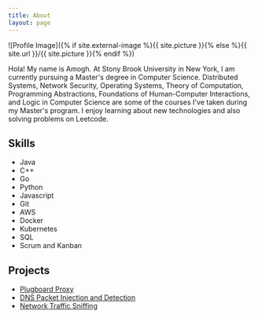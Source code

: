 ```yaml
---
title: About
layout: page
---
```

![Profile Image]({% if site.external-image %}{{ site.picture }}{% else %}{{ site.url }}/{{ site.picture }}{% endif %})

<p>Hola! My name is Amogh. At Stony Brook University in New York, I am currently pursuing a Master's degree in Computer Science. Distributed Systems, Network Security, Operating Systems, Theory of Computation, Programming Abstractions, Foundations of Human-Computer Interactions, and Logic in Computer Science are some of the courses I've taken during my Master's program. I enjoy learning about new technologies and also solving problems on Leetcode.</p>

<h2>Skills</h2>

<ul class="skill-list">
	<li>Java</li>
	<li>C++</li>
	<li>Go</li>
	<li>Python</li>
	<li>Javascript</li>
	<li>Git</li>
	<li>AWS</li>
	<li>Docker</li>
	<li>Kubernetes</li>
	<li>SQL</li>
	<li>Scrum and Kanban</li>
</ul>

<h2>Projects</h2>

<ul>
	<li><a href="https://github.com/amoghj8/Plugboard-Proxy">Plugboard Proxy</a></li>
	<li><a href="https://github.com/amoghj8/DNS-Packet-Injection">DNS Packet Injection and Detection</a></li>
	<li><a href="https://github.com/amoghj8/Network-Traffic-Sniffing">Network Traffic Sniffing</a></li>
</ul>
